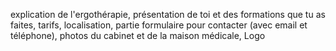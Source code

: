 explication de l'ergothérapie,
présentation de toi et des formations que tu as faites,
tarifs,
localisation,
partie formulaire pour contacter (avec email et téléphone),
photos du cabinet et de la maison médicale,
Logo
